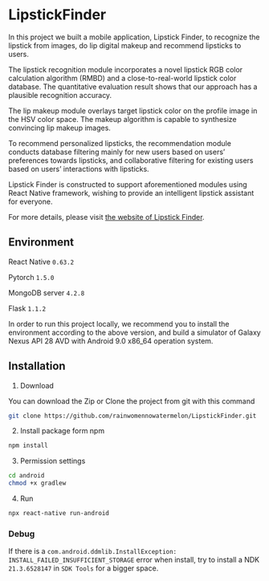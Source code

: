 # LipstickFinder
In this project we built a mobile application, Lipstick Finder, to recognize the lipstick from images, do lip digital makeup and recommend lipsticks to users.

The lipstick recognition module incorporates a novel lipstick RGB color calculation algorithm (RMBD) and a close-to-real-world lipstick color database. The quantitative evaluation result shows that our approach has a plausible recognition accuracy.

The lip makeup module overlays target lipstick color on the profile image in the HSV color space. The makeup algorithm is capable to synthesize convincing lip makeup images.

To recommend personalized lipsticks, the recommendation module conducts database filtering mainly for new users based on users’ preferences towards lipsticks, and collaborative filtering for existing users based on users’ interactions with lipsticks.

Lipstick Finder is constructed to support aforementioned modules using React Native framework, wishing to provide an intelligent lipstick assistant for everyone.

For more details, please visit [the website of Lipstick Finder](https://i.cs.hku.hk/~msp19019/).

## Environment
React Native `0.63.2`

Pytorch `1.5.0`

MongoDB server `4.2.8`

Flask `1.1.2`

In order to run this project locally, we recommend you to install the environment according to the above version, and build a simulator of Galaxy Nexus API 28 AVD with Android 9.0 x86_64 operation system. 

## Installation

1. Download 

You can download the Zip or Clone the project from git with this command 
```sh
git clone https://github.com/rainwomennowatermelon/LipstickFinder.git
```
2. Install package form npm
```sh
npm install
```
3. Permission settings
```sh
cd android 
chmod +x gradlew
```
4. Run
```sh
npx react-native run-android
```

### Debug
If there is a `com.android.ddmlib.InstallException: INSTALL_FAILED_INSUFFICIENT_STORAGE` error when install, try to install a NDK `21.3.6528147` in `SDK Tools` for a bigger space.
